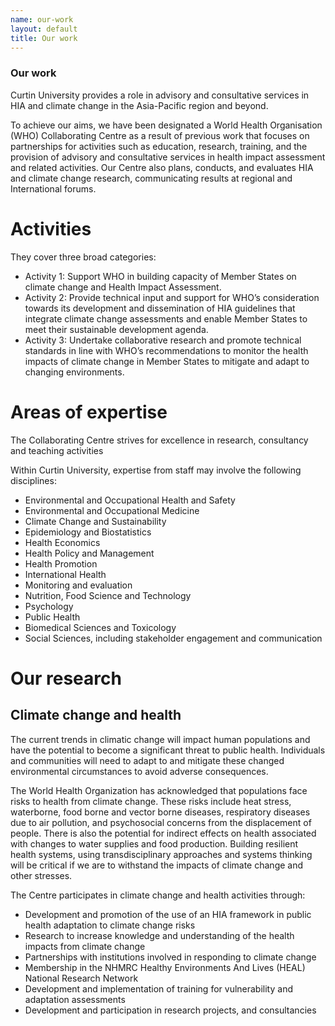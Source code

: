 ```yaml
---
name: our-work
layout: default
title: Our work
---
```


### <a name="our-wrk"></a>Our work
Curtin University provides a role in advisory and consultative services in HIA and climate change in the Asia-Pacific region and beyond. 

To achieve our aims, we have been designated a World Health Organisation (WHO) Collaborating Centre as a result of previous work that focuses on partnerships for activities such as education, research, training, and the provision of advisory and consultative services in health impact assessment and related activities. Our Centre also plans, conducts, and evaluates HIA and climate change research, communicating results at regional and International forums. 

# <a name="activities"></a>Activities

They cover three broad categories: 

- Activity 1: Support WHO in building capacity of Member States on climate change and Health Impact Assessment. 
- Activity 2: Provide technical input and support for WHO’s consideration towards its development and dissemination of HIA guidelines that integrate climate change assessments and enable Member States to meet their sustainable development agenda. 
- Activity 3: Undertake collaborative research and promote technical standards in line with WHO’s recommendations to monitor the health impacts of climate change in Member States to mitigate and adapt to changing environments. 

#  <a name="expertise"></a>Areas of expertise
The Collaborating Centre strives for excellence in research, consultancy and teaching activities 

 

Within Curtin University, expertise from staff may involve the following disciplines: 

- Environmental and Occupational Health and Safety  
- Environmental and Occupational Medicine  
- Climate Change and Sustainability 
- Epidemiology and Biostatistics  
- Health Economics  
- Health Policy and Management  
- Health Promotion  
- International Health  
- Monitoring and evaluation  
- Nutrition, Food Science and Technology  
- Psychology  
- Public Health  
- Biomedical Sciences and Toxicology  
- Social Sciences, including stakeholder engagement and communication 

#   <a name="our-research"></a>Our research 

##   Climate change and health 

The current trends in climatic change will impact human populations and have the potential to become a significant threat to public health. Individuals and communities will need to adapt to and mitigate these changed environmental circumstances to avoid adverse consequences. 

The World Health Organization has acknowledged that populations face risks to health from climate change. These risks include heat stress, waterborne, food borne and vector borne diseases, respiratory diseases due to air pollution, and psychosocial concerns from the displacement of people. There is also the potential for indirect effects on health associated with changes to water supplies and food production. Building resilient health systems, using transdisciplinary approaches and systems thinking will be critical if we are to withstand the impacts of climate change and other stresses. 



The Centre participates in climate change and health activities through: 

-    Development and promotion of the use of an HIA framework in public health adaptation to climate change risks  
-    Research to increase knowledge and understanding of the health impacts from climate change  
-    Partnerships with institutions involved in responding to climate change  
-    Membership in the NHMRC Healthy Environments And Lives (HEAL) National Research Network  
-    Development and implementation of training for vulnerability and adaptation assessments  
-    Development and participation in research projects, and consultancies 
